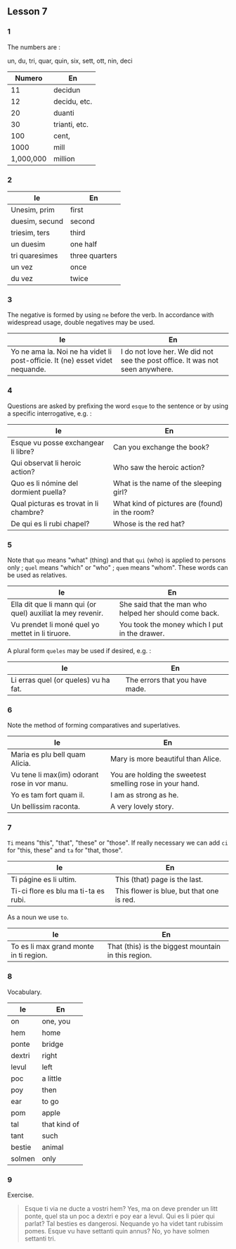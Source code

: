 ## Lesson 7

### 1

The numbers are :

un, du, tri, quar, quin,
six, sett, ott, nin, deci

Numero | En
---|---
11 | decidun
12 | decidu, etc.
20 | duanti
30 | trianti, etc.
100 | cent,
1000 | mill
1,000,000 | million

### 2

Ie  | En
----|---- 
Unesim, prim | first
duesim, secund | second
triesim, ters | third
un duesim | one half
tri quaresimes | three quarters
un vez | once
du vez | twice

### 3

The negative is formed by using `ne` before the verb. In accordance with widespread usage, double negatives may be used.

| Ie | En |
| --- | --- |
| Yo ne ama la. Noi ne ha videt li post-officie. It (ne) esset videt nequande. | I do not love her. We did not see the post office. It was not seen anywhere. |

### 4

Questions are asked by prefixing the word `esque` to the sentence or by using a specific interrogative, e.g. :

| Ie | En |
| --- | --- |
| Esque vu posse exchangear li libre? | Can you exchange the book? |
| Qui observat li heroic action? | Who saw the heroic action? |
| Quo es li nómine del dormient puella? | What is the name of the sleeping girl? |
| Qual picturas es trovat in li chambre? | What kind of pictures are (found) in the room? |
| De qui es li rubi chapel? | Whose is the red hat? |

### 5

Note that `quo` means "what" (thing) and that `qui` (who) is applied to persons only ; `quel` means "which" or "who" ; `quem` means "whom". These words can be used as relatives.

| Ie | En |
| --- | --- |
| Ella dit que li mann qui (or quel) auxiliat la mey revenir. | She said that the man who helped her should come back. |
| Vu prendet li moné quel yo mettet in li tiruore. | You took the money which I put in the drawer. |

A plural form `queles` may be used if desired, e.g. :

| Ie | En |
| --- | --- |
| Li erras quel (or queles) vu ha fat. | The errors that you have made. |

### 6

Note the method of forming comparatives and superlatives.

| Ie | En |
| --- | --- |
| Maria es plu bell quam Alicia. | Mary is more beautiful than Alice. |
| Vu tene li max(im) odorant rose in vor manu. | You are holding the sweetest smelling rose in your hand. |
| Yo es tam fort quam il. | I am as strong as he. |
| Un bellissim raconta. | A very lovely story. |

### 7 

`Ti` means "this", "that", "these" or "those". If really necessary we can add `ci` for "this, these" and `ta` for "that, those".

| Ie | En |
| --- | --- |
| Ti págine es li ultim. | This (that) page is the last. |
| Ti-ci flore es blu ma ti-ta es rubi. | This flower is blue, but that one is red. |

As a noun we use `to`.

| Ie | En |
| --- | --- |
| To es li max grand monte in ti region. | That (this) is the biggest mountain in this region. |

### 8

Vocabulary.

| Ie | En |
| --- | --- |
| on | one, you |
| hem | home |
| ponte | bridge |
| dextri | right |
| levul | left |
| poc | a little |
| poy | then |
| ear | to go |
| pom | apple |
| tal | that kind of |
| tant | such |
| bestie | animal |
| solmen | only |

### 9

Exercise.

> Esque ti via ne ducte a vostri hem? Yes, ma on deve prender un litt ponte, quel sta un poc a dextri e poy ear a levul. Qui es li púer qui parlat? Tal besties es dangerosi. Nequande yo ha videt tant rubissim pomes. Esque vu have settanti quin annus? No, yo have solmen settanti tri.
